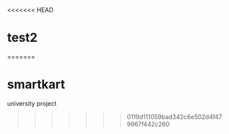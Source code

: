 <<<<<<< HEAD
# test2
=======
# smartkart
university project
>>>>>>> 0119d111059bad342c6e502d4f479967f442c260
